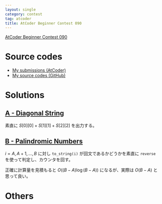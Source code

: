 ```yaml
---
layout: single
category: contest
tag: atcoder
title: AtCoder Beginner Contest 090
---
```


[AtCoder Beginner Contest 090](https://atcoder.jp/contests/abc090)

# Source codes

- [My submissions (AtCoder)](https://atcoder.jp/contests/abc090/submissions?f.User=kazunetakahashi)
- [My source codes (GitHub)](https://github.com/kazunetakahashi/atcoder/tree/master/2018/1110_ABC090)

# Solutions

## [A - Diagonal String](https://atcoder.jp/contests/abc090/tasks/abc090_a)

素直に $S[0][0] + S[1][1] + S[2][2]$ を出力する。

## [B - Palindromic Numbers](https://atcoder.jp/contests/abc090/tasks/abc090_b)

$i = A, A+1, \dots, B$ に対し `to_string(i)` が回文であるかどうかを素直に `reverse` を使って判定し、カウンタを回す。

正確に計算量を見積もると $O((B - A) \log (B - A))$ になるが、実際は $O(B - A)$ と思って良い。

# Others
